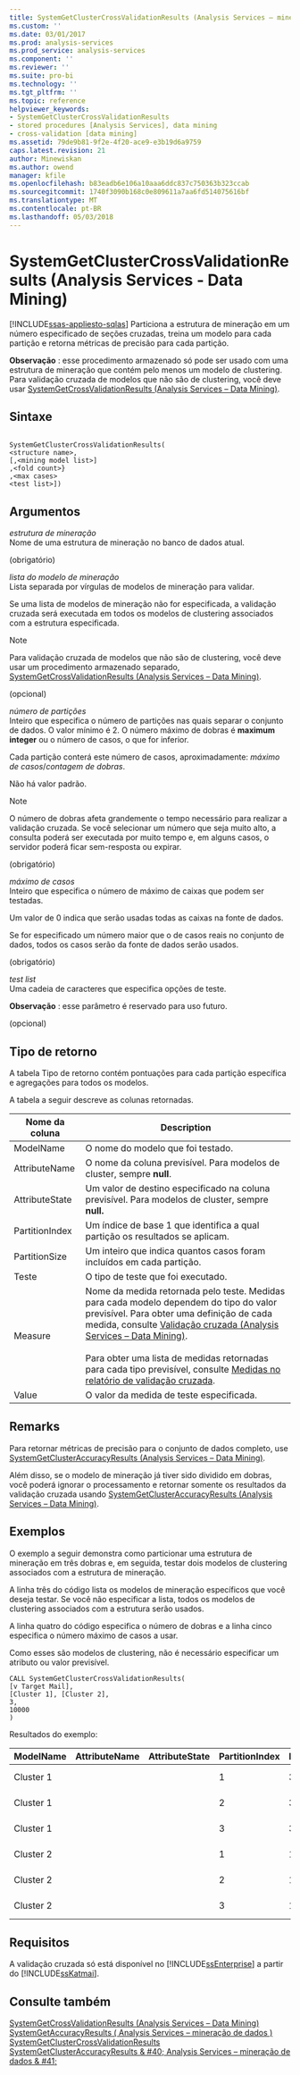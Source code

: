 ```yaml
---
title: SystemGetClusterCrossValidationResults (Analysis Services – mineração de dados) | Microsoft Docs
ms.custom: ''
ms.date: 03/01/2017
ms.prod: analysis-services
ms.prod_service: analysis-services
ms.component: ''
ms.reviewer: ''
ms.suite: pro-bi
ms.technology: ''
ms.tgt_pltfrm: ''
ms.topic: reference
helpviewer_keywords:
- SystemGetClusterCrossValidationResults
- stored procedures [Analysis Services], data mining
- cross-validation [data mining]
ms.assetid: 79de9b81-9f2e-4f20-ace9-e3b19d6a9759
caps.latest.revision: 21
author: Minewiskan
ms.author: owend
manager: kfile
ms.openlocfilehash: b83eadb6e106a10aaa6ddc837c750363b323ccab
ms.sourcegitcommit: 1740f3090b168c0e809611a7aa6fd514075616bf
ms.translationtype: MT
ms.contentlocale: pt-BR
ms.lasthandoff: 05/03/2018
---
```

# <a name="systemgetclustercrossvalidationresults-analysis-services---data-mining"></a>SystemGetClusterCrossValidationResults (Analysis Services - Data Mining)
[!INCLUDE[ssas-appliesto-sqlas](../../includes/ssas-appliesto-sqlas.md)]
  Particiona a estrutura de mineração em um número especificado de seções cruzadas, treina um modelo para cada partição e retorna métricas de precisão para cada partição.  
  
 **Observação** : esse procedimento armazenado só pode ser usado com uma estrutura de mineração que contém pelo menos um modelo de clustering. Para validação cruzada de modelos que não são de clustering, você deve usar [SystemGetCrossValidationResults &#40;Analysis Services – Data Mining&#41;](../../analysis-services/data-mining/systemgetcrossvalidationresults-analysis-services-data-mining.md).  
  
## <a name="syntax"></a>Sintaxe  
  
```  
  
SystemGetClusterCrossValidationResults(  
<structure name>,   
[,<mining model list>]  
,<fold count>}  
,<max cases>  
<test list>])  
```  
  
## <a name="arguments"></a>Argumentos  
 *estrutura de mineração*  
 Nome de uma estrutura de mineração no banco de dados atual.  
  
 (obrigatório)  
  
 *lista do modelo de mineração*  
 Lista separada por vírgulas de modelos de mineração para validar.  
  
 Se uma lista de modelos de mineração não for especificada, a validação cruzada será executada em todos os modelos de clustering associados com a estrutura especificada.  
  
> [!NOTE]  
>  Para validação cruzada de modelos que não são de clustering, você deve usar um procedimento armazenado separado, [SystemGetCrossValidationResults &#40;Analysis Services – Data Mining&#41;](../../analysis-services/data-mining/systemgetcrossvalidationresults-analysis-services-data-mining.md).  
  
 (opcional)  
  
 *número de partições*  
 Inteiro que especifica o número de partições nas quais separar o conjunto de dados. O valor mínimo é 2. O número máximo de dobras é **maximum integer** ou o número de casos, o que for inferior.  
  
 Cada partição conterá este número de casos, aproximadamente: *máximo de casos*/*contagem de dobras*.  
  
 Não há valor padrão.  
  
> [!NOTE]  
>  O número de dobras afeta grandemente o tempo necessário para realizar a validação cruzada. Se você selecionar um número que seja muito alto, a consulta poderá ser executada por muito tempo e, em alguns casos, o servidor poderá ficar sem-resposta ou expirar.  
  
 (obrigatório)  
  
 *máximo de casos*  
 Inteiro que especifica o número de máximo de caixas que podem ser testadas.  
  
 Um valor de 0 indica que serão usadas todas as caixas na fonte de dados.  
  
 Se for especificado um número maior que o de casos reais no conjunto de dados, todos os casos serão da fonte de dados serão usados.  
  
 (obrigatório)  
  
 *test list*  
 Uma cadeia de caracteres que especifica opções de teste.  
  
 **Observação** : esse parâmetro é reservado para uso futuro.  
  
 (opcional)  
  
## <a name="return-type"></a>Tipo de retorno  
 A tabela Tipo de retorno contém pontuações para cada partição específica e agregações para todos os modelos.  
  
 A tabela a seguir descreve as colunas retornadas.  
  
|Nome da coluna|Description|  
|-----------------|-----------------|  
|ModelName|O nome do modelo que foi testado.|  
|AttributeName|O nome da coluna previsível. Para modelos de cluster, sempre **null**.|  
|AttributeState|Um valor de destino especificado na coluna previsível. Para modelos de cluster, sempre **null.**|  
|PartitionIndex|Um índice de base 1 que identifica a qual partição os resultados se aplicam.|  
|PartitionSize|Um inteiro que indica quantos casos foram incluídos em cada partição.|  
|Teste|O tipo de teste que foi executado.|  
|Measure|Nome da medida retornada pelo teste. Medidas para cada modelo dependem do tipo do valor previsível. Para obter uma definição de cada medida, consulte [Validação cruzada &#40;Analysis Services – Data Mining&#41;](../../analysis-services/data-mining/cross-validation-analysis-services-data-mining.md).<br /><br /> Para obter uma lista de medidas retornadas para cada tipo previsível, consulte [Medidas no relatório de validação cruzada](../../analysis-services/data-mining/measures-in-the-cross-validation-report.md).|  
|Value|O valor da medida de teste especificada.|  
  
## <a name="remarks"></a>Remarks  
 Para retornar métricas de precisão para o conjunto de dados completo, use [SystemGetClusterAccuracyResults &#40;Analysis Services – Data Mining&#41;](../../analysis-services/data-mining/systemgetclusteraccuracyresults-analysis-services-data-mining.md).  
  
 Além disso, se o modelo de mineração já tiver sido dividido em dobras, você poderá ignorar o processamento e retornar somente os resultados da validação cruzada usando [SystemGetClusterAccuracyResults &#40;Analysis Services – Data Mining&#41;](../../analysis-services/data-mining/systemgetclusteraccuracyresults-analysis-services-data-mining.md).  
  
## <a name="examples"></a>Exemplos  
 O exemplo a seguir demonstra como particionar uma estrutura de mineração em três dobras e, em seguida, testar dois modelos de clustering associados com a estrutura de mineração.  
  
 A linha três do código lista os modelos de mineração específicos que você deseja testar. Se você não especificar a lista, todos os modelos de clustering associados com a estrutura serão usados.  
  
 A linha quatro do código especifica o número de dobras e a linha cinco especifica o número máximo de casos a usar.  
  
 Como esses são modelos de clustering, não é necessário especificar um atributo ou valor previsível.  
  
```  
CALL SystemGetClusterCrossValidationResults(  
[v Target Mail],  
[Cluster 1], [Cluster 2],  
3,  
10000  
)  
```  
  
 Resultados do exemplo:  
  
|ModelName|AttributeName|AttributeState|PartitionIndex|PartitionSize|Teste|Medida|Value|  
|---------------|-------------------|--------------------|--------------------|-------------------|----------|-------------|-----------|  
|Cluster 1|||1|3025|Clustering|Probabilidade de caso|0.930524511864121|  
|Cluster 1|||2|3025|Clustering|Probabilidade de caso|0.919184178430778|  
|Cluster 1|||3|3024|Clustering|Probabilidade de caso|0.929651120490248|  
|Cluster 2|||1|1289|Clustering|Probabilidade de caso|0.922789726933607|  
|Cluster 2|||2|1288|Clustering|Probabilidade de caso|0.934865535691068|  
|Cluster 2|||3|1288|Clustering|Probabilidade de caso|0.924724595688798|  
  
## <a name="requirements"></a>Requisitos  
 A validação cruzada só está disponível no [!INCLUDE[ssEnterprise](../../includes/ssenterprise-md.md)] a partir do [!INCLUDE[ssKatmai](../../includes/sskatmai-md.md)].  
  
## <a name="see-also"></a>Consulte também  
 [SystemGetCrossValidationResults &#40;Analysis Services – Data Mining&#41;](../../analysis-services/data-mining/systemgetcrossvalidationresults-analysis-services-data-mining.md)   
 [SystemGetAccuracyResults &#40; Analysis Services – mineração de dados &#41;](../../analysis-services/data-mining/systemgetaccuracyresults-analysis-services-data-mining.md)   
 [SystemGetClusterCrossValidationResults](../../analysis-services/data-mining/systemgetclustercrossvalidationresults-analysis-services-data-mining.md)   
 [SystemGetClusterAccuracyResults & #40; Analysis Services – mineração de dados & #41;](../../analysis-services/data-mining/systemgetclusteraccuracyresults-analysis-services-data-mining.md)  
  
  
